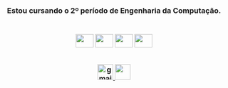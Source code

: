 <h3 align="center">Estou cursando o 2º período de Engenharia da Computação.<h3/>

<br />

<div style="display : incline_block" align="center">
  <img height= "30" width="40" src="https://cdn.jsdelivr.net/gh/devicons/devicon@latest/icons/python/python-original.svg" />
  <img  height= "30" width="40" src="https://cdn.jsdelivr.net/gh/devicons/devicon@latest/icons/html5/html5-original.svg" />
  <img height= "30" width="40" src="https://cdn.jsdelivr.net/gh/devicons/devicon@latest/icons/css3/css3-original.svg" />
  <img height= "30" width="40" src="https://cdn.jsdelivr.net/gh/devicons/devicon@latest/icons/javascript/javascript-plain.svg" />
<div/>

 ##
  
<div>
   <a href="guilhermebertelli27@gmail.com" target="_blank">
    <img src="https://img.shields.io/static/v1?message=Gmail&logo=gmail&label=&color=D14836&logoColor=white&labelColor=&style=for-the-badge" height="35" alt="gmail logo"  />
  </a>
  <a href="https://www.linkedin.com/in/guilherme-bertelli-80107b307" target="_blank"><img src="https://img.shields.io/badge/-LinkedIn-%230077B5?style=for-the-badge&logo=linkedin&logoColor=white" target="_blank" height="35"></a>
</div>

          
          
          
          
          

